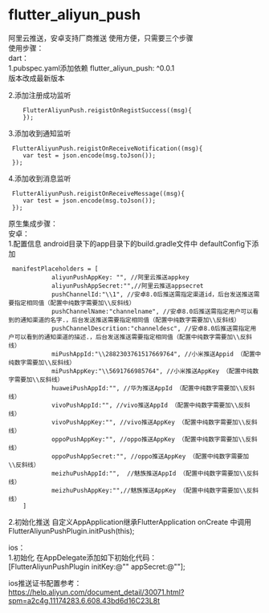 # flutter_aliyun_push
阿里云推送，安卓支持厂商推送
使用方便，只需要三个步骤
<br/>
使用步骤：<br/>
dart：<br/>
1.pubspec.yaml添加依赖
  flutter_aliyun_push: ^0.0.1 <br/>
  版本改成最新版本

2.添加注册成功监听
   
        FlutterAliyunPush.reigistOnRegistSuccess((msg){ 
        });

3.添加收到通知监听

     FlutterAliyunPush.reigistOnReceiveNotification((msg){
        var test = json.encode(msg.toJson());
     });



4.添加收到消息监听

     FlutterAliyunPush.reigistOnReceiveMessage((msg){
        var test = json.encode(msg.toJson());
     });

原生集成步骤：<br/>
安卓：<br/>
1.配置信息
android目录下的app目录下的build.gradle文件中
defaultConfig下添加

     manifestPlaceholders = [
                aliyunPushAppKey: "", //阿里云推送appkey
                aliyunPushAppSecret:"",//阿里云推送appsecret
                pushChannelId:"\\1", //安卓8.0后推送需指定渠道id，后台发送推送需要指定相同值（配置中纯数字需要加\\反斜线）
                pushChannelName:"channelname", //安卓8.0后推送需指定用户可以看到的通知渠道的名字.，后台发送推送需要指定相同值（配置中纯数字需要加\\反斜线）
                pushChannelDescrition:"channeldesc", //安卓8.0后推送需指定用户可以看到的通知渠道的描述.，后台发送推送需要指定相同值（配置中纯数字需要加\\反斜线）
                miPushAppId:"\\2882303761517669764", //小米推送Appid （配置中纯数字需要加\\反斜线）
                miPushAppKey:"\\5691766985764", //小米推送AppKey （配置中纯数字需要加\\反斜线）
                huaweiPushAppId:"", //华为推送AppId （配置中纯数字需要加\\反斜线）
                vivoPushAppId:"", //vivo推送AppId （配置中纯数字需要加\\反斜线）
                vivoPushAppKey:"", //vivo推送AppKey （配置中纯数字需要加\\反斜线）
                oppoPushAppKey:"", //oppo推送AppKey （配置中纯数字需要加\\反斜线）
                oppoPushAppSecret:"", //oppo推送AppKey （配置中纯数字需要加\\反斜线）
                meizhuPushAppId:"",  //魅族推送AppId （配置中纯数字需要加\\反斜线）
                meizhuPushAppKey:"",//魅族推送AppKey （配置中纯数字需要加\\反斜线）
        ]

2.初始化推送
自定义AppApplication继承FlutterApplication
onCreate 中调用<br/>
 FlutterAliyunPushPlugin.initPush(this);


ios：<br/>
1.初始化
在AppDelegate添加如下初始化代码：<br/>
[FlutterAliyunPushPlugin initKey:@"" appSecret:@""];

ios推送证书配置参考：<br/>
https://help.aliyun.com/document_detail/30071.html?spm=a2c4g.11174283.6.608.43bd6d16C23L8t
